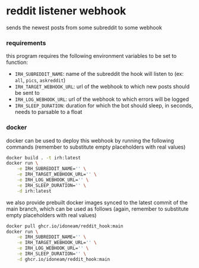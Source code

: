 # reddit listener webhook

sends the newest posts from some subreddit to some webhook

### requirements

this program requires the following environment variables to be set to function:

+ `IRH_SUBREDDIT_NAME`: name of the subreddit the hook will listen to (ex: `all`, `pics`, `askreddit`)
+ `IRH_TARGET_WEBHOOK_URL`: url of the webhook to which new posts should be sent to
+ `IRH_LOG_WEBHOOK_URL`: url of the webhook to which errors will be logged
+ `IRH_SLEEP_DURATION`: duration for which the bot should sleep, in seconds, needs to parsable to a float

### docker

docker can be used to deploy this webhook by running the following commands (remember to substitute empty placeholders with real values)

```sh
docker build . -t irh:latest
docker run \
	-e IRH_SUBREDDIT_NAME='' \
	-e IRH_TARGET_WEBHOOK_URL='' \
	-e IRH_LOG_WEBHOOK_URL='' \
	-e IRH_SLEEP_DURATION='' \
	-d irh:latest
```

we also provide prebuilt docker images synced to the latest commit of the main branch, which can be used as follows (again, remember to substitute empty placeholders with real values)

```sh
docker pull ghcr.io/idoneam/reddit_hook:main
docker run \
    -e IRH_SUBREDDIT_NAME='' \
    -e IRH_TARGET_WEBHOOK_URL='' \
    -e IRH_LOG_WEBHOOK_URL='' \
    -e IRH_SLEEP_DURATION='' \
    -d ghcr.io/idoneam/reddit_hook:main
```
